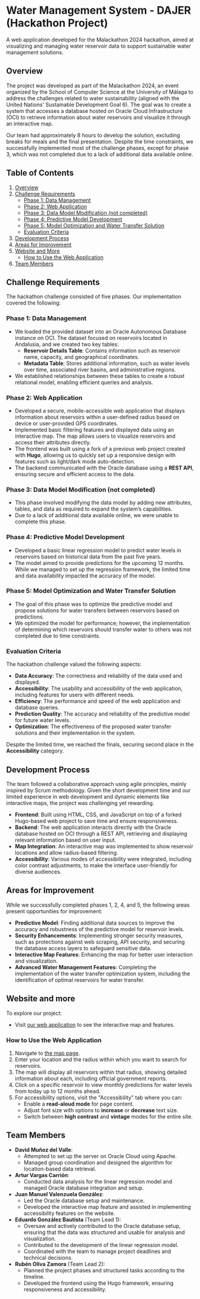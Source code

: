# Water Management System - DAJER (Hackathon Project)

A web application developed for the Malackathon 2024 hackathon, aimed at visualizing and managing water reservoir data to support sustainable water management solutions.

## Overview
The project was developed as part of the Malackathon 2024, an event organized by the School of Computer Science at the University of Málaga to address the challenges related to water sustainability (aligned with the United Nations' Sustainable Development Goal 6). The goal was to create a system that accesses a database hosted on Oracle Cloud Infrastructure (OCI) to retrieve information about water reservoirs and visualize it through an interactive map.

Our team had approximately 8 hours to develop the solution, excluding breaks for meals and the final presentation. Despite the time constraints, we successfully implemented most of the challenge phases, except for phase 3, which was not completed due to a lack of additional data available online.

## Table of Contents
1. [Overview](#overview)
2. [Challenge Requirements](#challenge-requirements)
   - [Phase 1: Data Management](#phase-1-data-management)
   - [Phase 2: Web Application](#phase-2-web-application)
   - [Phase 3: Data Model Modification (not completed)](#phase-3-data-model-modification-not-completed)
   - [Phase 4: Predictive Model Development](#phase-4-predictive-model-development)
   - [Phase 5: Model Optimization and Water Transfer Solution](#phase-5-model-optimization-and-water-transfer-solution)
   - [Evaluation Criteria](#evaluation-criteria)
3. [Development Process](#development-process)
4. [Areas for Improvement](#areas-for-improvement)
5. [Website and More](#website-and-more)
   - [How to Use the Web Application](#how-to-use-the-web-application)
6. [Team Members](#team-members)

## Challenge Requirements
The hackathon challenge consisted of five phases. Our implementation covered the following:

### Phase 1: Data Management
- We loaded the provided dataset into an Oracle Autonomous Database instance on OCI. The dataset focused on reservoirs located in Andalusia, and we created two key tables:
  - **Reservoir Details Table**: Contains information such as reservoir name, capacity, and geographical coordinates.
  - **Metadata Table**: Stores additional information, such as water levels over time, associated river basins, and administrative regions.
- We established relationships between these tables to create a robust relational model, enabling efficient queries and analysis.

### Phase 2: Web Application
- Developed a secure, mobile-accessible web application that displays information about reservoirs within a user-defined radius based on device or user-provided GPS coordinates.
- Implemented basic filtering features and displayed data using an interactive map. The map allows users to visualize reservoirs and access their attributes directly.
- The frontend was built using a fork of a previous web project created with **Hugo**, allowing us to quickly set up a responsive design with features such as light/dark mode auto-detection.
- The backend communicated with the Oracle database using a **REST API**, ensuring secure and efficient access to the data.

### Phase 3: Data Model Modification (not completed)
- This phase involved modifying the data model by adding new attributes, tables, and data as required to expand the system’s capabilities.
- Due to a lack of additional data available online, we were unable to complete this phase.

### Phase 4: Predictive Model Development
- Developed a basic linear regression model to predict water levels in reservoirs based on historical data from the past five years.
- The model aimed to provide predictions for the upcoming 12 months. While we managed to set up the regression framework, the limited time and data availability impacted the accuracy of the model.

### Phase 5: Model Optimization and Water Transfer Solution
- The goal of this phase was to optimize the predictive model and propose solutions for water transfers between reservoirs based on predictions.
- We optimized the model for performance; however, the implementation of determining which reservoirs should transfer water to others was not completed due to time constraints.

### Evaluation Criteria
The hackathon challenge valued the following aspects:
- **Data Accuracy**: The correctness and reliability of the data used and displayed.
- **Accessibility**: The usability and accessibility of the web application, including features for users with different needs.
- **Efficiency**: The performance and speed of the web application and database queries.
- **Prediction Quality**: The accuracy and reliability of the predictive model for future water levels.
- **Optimization**: The effectiveness of the proposed water transfer solutions and their implementation in the system.

Despite the limited time, we reached the finals, securing second place in the **Accessibility** category.

## Development Process
The team followed a collaborative approach using agile principles, mainly inspired by Scrum methodology. Given the short development time and our limited experience in web development and dynamic elements like interactive maps, the project was challenging yet rewarding.

- **Frontend**: Built using HTML, CSS, and JavaScript on top of a forked Hugo-based web project to save time and ensure responsiveness.
- **Backend**: The web application interacts directly with the Oracle database hosted on OCI through a REST API, retrieving and displaying relevant information based on user input.
- **Map Integration**: An interactive map was implemented to show reservoir locations and allow radius-based filtering.
- **Accessibility**: Various modes of accessibility were integrated, including color contrast adjustments, to make the interface user-friendly for diverse audiences.

## Areas for Improvement
While we successfully completed phases 1, 2, 4, and 5, the following areas present opportunities for improvement:
- **Predictive Model**: Finding additional data sources to improve the accuracy and robustness of the predictive model for reservoir levels.
- **Security Enhancements**: Implementing stronger security measures, such as protections against web scraping, API security, and securing the database access layers to safeguard sensitive data.
- **Interactive Map Features**: Enhancing the map for better user interaction and visualization.
- **Advanced Water Management Features**: Completing the implementation of the water transfer optimization system, including the identification of optimal reservoirs for water transfer.

## Website and more
To explore our project:
- Visit [our web application](https://dajer.netlify.app/es/) to see the interactive map and features.

### How to Use the Web Application
1. Navigate to [the map page](https://dajer.netlify.app/es/map/).
2. Enter your location and the radius within which you want to search for reservoirs.
3. The map will display all reservoirs within that radius, showing detailed information about each, including official government reports.
4. Click on a specific reservoir to view monthly predictions for water levels from today up to 12 months ahead.
5. For accessibility options, visit the "Accessibility" tab where you can:
   - Enable a **read-aloud mode** for page content.
   - Adjust font size with options to **increase** or **decrease** text size.
   - Switch between **high contrast** and **vintage** modes for the entire site.

## Team Members
- **David Muñoz del Valle**:
  - Attempted to set up the server on Oracle Cloud using Apache.
  - Managed group coordination and designed the algorithm for location-based data retrieval.
- **Artur Vargas Carrión**:
  - Conducted data analysis for the linear regression model and managed Oracle database integration and setup.
- **Juan Manuel Valenzuela González**:
  - Led the Oracle database setup and maintenance.
  - Developed the interactive map feature and assisted in implementing accessibility features on the website.
- **Eduardo González Bautista** (Team Lead 1):
  - Oversaw and actively contributed to the Oracle database setup, ensuring that the data was structured and usable for analysis and visualization.
  - Contributed to the development of the linear regression model.
  - Coordinated with the team to manage project deadlines and technical decisions.
- **Rubén Oliva Zamora** (Team Lead 2):
  - Planned the project phases and structured tasks according to the timeline.
  - Developed the frontend using the Hugo framework, ensuring responsiveness and accessibility.
